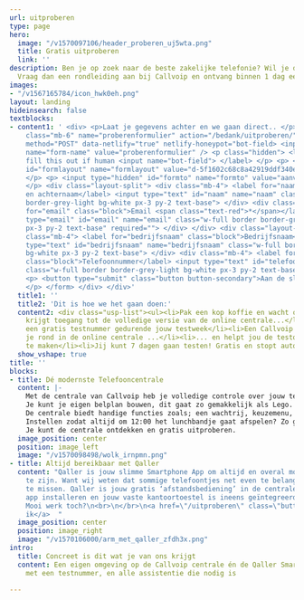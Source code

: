 ```yaml
---
url: uitproberen
type: page
hero:
  image: "/v1570097106/header_proberen_uj5wta.png"
  title: Gratis uitproberen
  link: ''
description: Ben je op zoek naar de beste zakelijke telefonie? Wil je dit gratis uitproberen?
  Vraag dan een rondleiding aan bij Callvoip en ontvang binnen 1 dag een uitnodiging.
images:
- "/v1567165784/icon_hwk0eh.png"
layout: landing
hideinsearch: false
textblocks:
- content1: ' <div> <p>Laat je gegevens achter en we gaan direct.. </p> <div> <form
    class="mb-6" name="proberenformulier" action="/bedank/uitproberen/" accept-charset="UTF-8"
    method="POST" data-netlify="true" netlify-honeypot="bot-field> <input type="hidden"
    name="form-name" value="proberenformulier" /> <p class="hidden"> <label>Don’t
    fill this out if human <input name="bot-field"> </label> </p> <p> <input type="hidden"
    id="formlayout" name="formlayout" value="d-5f1602c68c8a42919ddf340e285386e3" class="hidden">
    </p> <p> <input type="hidden" id="formto" name="formto" value="aanvraag" class="hidden">
    </p> <div class="layout-split"> <div class="mb-4"> <label for="naam" class="block">Voor-
    en achternaam</label> <input type="text" id="naam" name="naam" class="w-full border
    border-grey-light bg-white px-3 py-2 text-base"> </div> <div class="mb-4"> <label
    for="email" class="block">Email <span class="text-red">*</span></label> <input
    type="email" id="email" name="email" class="w-full border border-grey-light bg-white
    px-3 py-2 text-base" required=""> </div> </div> <div class="layout-split"> <div
    class="mb-4"> <label for="bedrijfsnaam" class="block">Bedrijfsnaam</label> <input
    type="text" id="bedrijfsnaam" name="bedrijfsnaam" class="w-full border border-grey-light
    bg-white px-3 py-2 text-base"> </div> <div class="mb-4"> <label for="telefoonnummer"
    class="block">Telefoonnummer</label> <input type="text" id="telefoonnummer" name="telefoonnummer"
    class="w-full border border-grey-light bg-white px-3 py-2 text-base"> </div> </div>
    <p> <button type="submit" class="button button-secondary">Aan de slag</button>
    </p> </form> </div> </div>'
  title1: ''
  title2: 'Dit is hoe we het gaan doen:'
  content2: <div class="usp-list"><ul><li>Pak een kop koffie en wacht op ons telefoontje</li><li>Je
    krijgt toegang tot de volledige versie van de online centrale...</li><li>... én
    een gratis testnummer gedurende jouw testweek</li><li>Een Callvoip teamlid leidt
    je rond in de online centrale ...</li><li>... en helpt jou de testomgeving testklaar
    te maken</li><li>Jij kunt 7 dagen gaan testen! Gratis en stopt automatisch</li></ul></div>
  show_vshape: true
title: ''
blocks:
- title: Dé modernste Telefooncentrale
  content: |-
    Met de centrale van Callvoip heb je volledige controle over jouw telefonie.
    Je kunt je eigen belplan bouwen, dit gaat zo gemakkelijk als Lego.
    De centrale biedt handige functies zoals; een wachtrij, keuzemenu, tijdscondities en nog veel meer professionele functionaliteiten.
    Instellen zodat altijd om 12:00 het lunchbandje gaat afspelen? Zo geregeld!
    Je kunt de centrale ontdekken en gratis uitproberen.
  image_position: center
  position: image_left
  image: "/v1570098498/wolk_irnpmn.png"
- title: Altijd bereikbaar met Qaller
  content: "Qaller is jouw slimme Smartphone App om altijd en overal mobiel bereikbaar
    te zijn. Want wij weten dat sommige telefoontjes net even te belangrijk zijn om
    te missen. Qaller is jouw gratis ‘afstandsbediening’ in de centrale. Enkel de
    app installeren en jouw vaste kantoortoestel is ineens geïntegreerd met je smartphone.
    Mooi werk toch?\n<br>\n</br>\n<a href=\"/uitproberen\" class=\"button\">Dit wil
    ik</a>  "
  image_position: center
  position: image_right
  image: "/v1570106000/arm_met_qaller_zfdh3x.png"
intro:
  title: Concreet is dit wat je van ons krijgt
  content: Een eigen omgeving op de Callvoip centrale én de Qaller Smartphone App
    met een testnummer, en alle assistentie die nodig is

---
```


